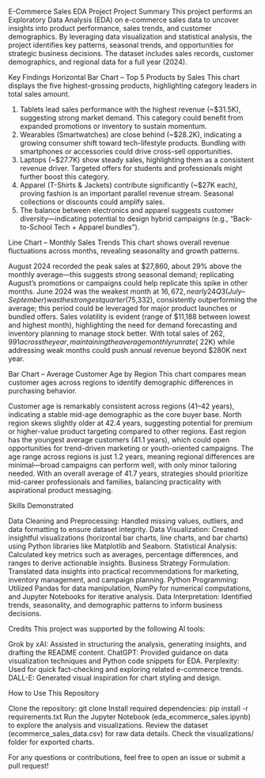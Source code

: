 E-Commerce Sales EDA Project
Project Summary
This project performs an Exploratory Data Analysis (EDA) on e-commerce sales data to uncover insights into product performance, sales trends, and customer demographics. By leveraging data visualization and statistical analysis, the project identifies key patterns, seasonal trends, and opportunities for strategic business decisions. The dataset includes sales records, customer demographics, and regional data for a full year (2024).

Key Findings
Horizontal Bar Chart – Top 5 Products by Sales
This chart displays the five highest-grossing products, highlighting category leaders in total sales amount.

1. Tablets lead sales performance with the highest revenue (~$31.5K), suggesting strong market demand. This category could benefit from expanded promotions or inventory to sustain momentum.
2. Wearables (Smartwatches) are close behind (~$28.2K), indicating a growing consumer shift toward tech-lifestyle products. Bundling with smartphones or accessories could drive cross-sell opportunities.
3. Laptops (~$27.7K) show steady sales, highlighting them as a consistent revenue driver. Targeted offers for students and professionals might further boost this category.
4. Apparel (T-Shirts & Jackets) contribute significantly (~$27K each), proving fashion is an important parallel revenue stream. Seasonal collections or discounts could amplify sales.
5. The balance between electronics and apparel suggests customer diversity—indicating potential to design hybrid campaigns (e.g., “Back-to-School Tech + Apparel bundles”).

Line Chart – Monthly Sales Trends
This chart shows overall revenue fluctuations across months, revealing seasonality and growth patterns.

August 2024 recorded the peak sales at $27,860, about 29% above the monthly average—this suggests strong seasonal demand; replicating August’s promotions or campaigns could help replicate this spike in other months.
June 2024 was the weakest month at $16,672, nearly 24% below average, signaling a mid-year slump; targeted campaigns or discount strategies in Q2 could help stabilize sales during this dip.
Q3 (July–September) was the strongest quarter ($75,332), consistently outperforming the average; this period could be leveraged for major product launches or bundled offers.
Sales volatility is evident (range of $11,188 between lowest and highest month), highlighting the need for demand forecasting and inventory planning to manage stock better.
With total sales of $262,991 across the year, maintaining the average monthly run rate (~$22K) while addressing weak months could push annual revenue beyond $280K next year.

Bar Chart – Average Customer Age by Region
This chart compares mean customer ages across regions to identify demographic differences in purchasing behavior.

Customer age is remarkably consistent across regions (41–42 years), indicating a stable mid-age demographic as the core buyer base.
North region skews slightly older at 42.4 years, suggesting potential for premium or higher-value product targeting compared to other regions.
East region has the youngest average customers (41.1 years), which could open opportunities for trend-driven marketing or youth-oriented campaigns.
The age range across regions is just 1.2 years, meaning regional differences are minimal—broad campaigns can perform well, with only minor tailoring needed.
With an overall average of 41.7 years, strategies should prioritize mid-career professionals and families, balancing practicality with aspirational product messaging.


Skills Demonstrated

Data Cleaning and Preprocessing: Handled missing values, outliers, and data formatting to ensure dataset integrity.
Data Visualization: Created insightful visualizations (horizontal bar charts, line charts, and bar charts) using Python libraries like Matplotlib and Seaborn.
Statistical Analysis: Calculated key metrics such as averages, percentage differences, and ranges to derive actionable insights.
Business Strategy Formulation: Translated data insights into practical recommendations for marketing, inventory management, and campaign planning.
Python Programming: Utilized Pandas for data manipulation, NumPy for numerical computations, and Jupyter Notebooks for iterative analysis.
Data Interpretation: Identified trends, seasonality, and demographic patterns to inform business decisions.


Credits
This project was supported by the following AI tools:

Grok by xAI: Assisted in structuring the analysis, generating insights, and drafting the README content.
ChatGPT: Provided guidance on data visualization techniques and Python code snippets for EDA.
Perplexity: Used for quick fact-checking and exploring related e-commerce trends.
DALL-E: Generated visual inspiration for chart styling and design.


How to Use This Repository

Clone the repository: git clone <repository-url>
Install required dependencies: pip install -r requirements.txt
Run the Jupyter Notebook (eda_ecommerce_sales.ipynb) to explore the analysis and visualizations.
Review the dataset (ecommerce_sales_data.csv) for raw data details.
Check the visualizations/ folder for exported charts.



For any questions or contributions, feel free to open an issue or submit a pull request!

